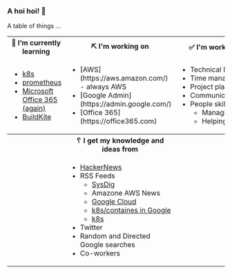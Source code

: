 ### A hoi hoi! 👋

A table of things ...

<table>
    <tr>
        <th>🌱 I’m currently learning</th>
        <th>⛏ I'm working on</th>
        <th>✅ I'm working to improve on</th>
    </tr>
    <tr>
        <td>
            <ul>
                <li><a href="https://kubernetes.io/">k8s</a></li>
                <li><a href="https://prometheus.io/">prometheus</a></li>
                <li><a href="https://office365.com">Microsoft Office 365 (again)</a></li>
                <li><a href="https://buildkite.com">BuildKite</a></li>
            </ul>
        </td>
        <td>
            <ul>
                <li>[AWS](https://aws.amazon.com/) - always AWS</li>
                <li>[Google Admin](https://admin.google.com/)</li>
                <li>[Office 365](https://office365.com)</li>
            </ul>
        </td>
        <td>
            <ul>
                <li>Technical Documentation</li>
                <li>Time management</li>
                <li>Project planning</li
                ><li>Communication</li>
                <li>People skills<ul>
                <li>Managing</li>
                <li>Helping/mentoring/coaching</li>
            </ul>
        </td>
    </tr>
    <tr>
        <th>&nbsp;</th>
        <th>␦ I get my knowledge and ideas from</th>
        <th>&nbsp;</th>
    </tr>
    <tr>
        <td>&nbsp;</td>
        <td>
            <ul>
                <li><a href="https://news.ycombinator.com/">HackerNews</a></li>
                <li>
                    RSS Feeds
                    <ul>
                        <li><a href="http://fetchrss.com/rss/5b4e9e358a93f8cc058b4567960404014.xml">SysDig</a></li>
                        <li><a href="https://aws.amazon.com/new/feed/"></a>Amazone AWS News</li>
                        <li><a href="https://cloudblog.withgoogle.com/rss/">Google Cloud</a></li>
                        <li><a href="https://cloudblog.withgoogle.com/products/containers-kubernetes/rss/">k8s/containes in Google</a></li>
                        <li><a href="https://kubernetes.io/feed.xml">k8s</a></li>
                    </ul>
                </li>
                <li>Twitter</li>
                <li>Random and Directed Google searches</li>
                <li>Co-workers</li>
            </ul>
        </td>
        <td>&nbsp;</td>
    </tr>
</table>
<!--
**pgmac/pgmac** is a ✨ _special_ ✨ repository because its `README.md` (this file) appears on your GitHub profile.

Here are some ideas to get you started:

- 😄 Pronouns: me/us
- 👯 I’m looking to collaborate on ...
- 🤔 I’m looking for help with ...
- 💬 Ask me about ...
- 📫 How to reach me: ...
- ⚡ Fun fact: ...
-->

### Articles I've added to my [GetPocket](https://getpocket.com/) list

* [Show HN : MarkShow – Create Slideshows with Markdown : Hacker News](https://news.ycombinator.com/item?id=26931098)
* [Evolving Kubernetes networking with the Gateway API](https://kubernetes.io/blog/2021/04/22/evolving-kubernetes-networking-with-the-gateway-api/)
* [the standard unix password manager](https://www.passwordstore.org/)
* [Python resources for everybody](https://learnbyexample.github.io/py_resources/)
* [4 Open Source Tools to Add to Your Security Arsenal](https://www.darkreading.com/application-security/4-open-source-tools-to-add-to-your-security-arsenal/a/d-id/1340487)
* [X.Org says it's saving a packet with Packet after migrating freedesktop.org off Google Kubernetes Engine](https://www.theregister.com/2021/04/01/freedesktoporg_migration_from_google/)
* [Open Source Security Foundation (OpenSSF)](https://openssf.org/)
* [Focalboard: Open source alternative to Trello, Asana, and Notion](https://www.focalboard.com/)
* [security.txt: Proposed standard for defining security policies](https://securitytxt.org/)
* [Track your family calendar with a Raspberry Pi and a low-power display](https://opensource.com/article/21/3/family-calendar-raspberry-pi)

### My Blog Posts

* [Windows Server Virtual Interface with a configured VLAN with a custom MAC](https://pgmac.net.au/technology/2019/12/23/windows-vlan.html)
* [The Source](https://pgmac.net.au/technology/2019/02/25/the-source.html)
* [AWS Internet access from a Private subnet](https://pgmac.net.au/technology/2018/09/03/aws-internet-private-subnets.html)
* [Quick SSL/TLS certificate check](https://pgmac.net.au/technology/2018/04/09/ssl-tls-check.html)
* [Think Feel Love Believe](https://pgmac.net.au/family/2017/11/03/think-feel-love-believe.html)
* [How-To extend a Logical Volume using LVM on Linux](https://pgmac.net.au/technology/2017/11/02/lmv-extend.html)
* [Manual cert-bot renewals for certificates hosted on a Sophos UTM](https://pgmac.net.au/technology/2017/08/30/cert-bot-renewal-sophos-utm.html)
* [History](https://pgmac.net.au/language/2017/08/19/history.html)
* [The hiccup cure](https://pgmac.net.au/no%20laughing%20matter/2017/05/28/the-hiccup-cure.html)
* [JVC Everio MOD files to MPG](https://pgmac.net.au/technology/2015/03/18/jvc-everio-mod-to-mpg.html)

### Things I'm star-ing

* [grype](https://github.com/anchore/grype)
  A vulnerability scanner for container images and filesystems
* [cloudflared](https://github.com/cloudflare/cloudflared)
  Argo Tunnel client
* [examples](https://github.com/kubernetes/examples)
  Kubernetes application example tutorials
* [secrets-store-csi-driver](https://github.com/kubernetes-sigs/secrets-store-csi-driver)
  Secrets Store CSI driver for Kubernetes secrets - Integrates secrets stores with Kubernetes via a CSI volume.  
* [aws-efs-csi-driver](https://github.com/kubernetes-sigs/aws-efs-csi-driver)
  CSI Driver for Amazon EFS https://aws.amazon.com/efs/
* [containers-roadmap](https://github.com/aws/containers-roadmap)
  This is the public roadmap for AWS container services (ECS, ECR, Fargate, and EKS). 
* [opencve](https://github.com/opencve/opencve)
  CVE Alerting Platform
* [vulnerablecode](https://github.com/nexB/vulnerablecode)
  A free and open vulnerabilities database and the packages they impact. And the tools to aggregate and correlate these vulnerabilities. Sponsored by NLnet https://nlnet.nl/project/vulnerabilitydatabase/ for https://www.aboutcode.org/ Chat at https://gitter.im/aboutcode-org/vulnerablecode 
* [agent](https://github.com/buildkite/agent)
  The Buildkite Agent is an open-source toolkit written in Golang for securely running build jobs on any device or network
* [cli](https://github.com/buildkite/cli)
  A command line interface for Buildkite.
* [cryptpad](https://github.com/xwiki-labs/cryptpad)
  Collaboration suite, end-to-end encrypted and open-source.
